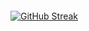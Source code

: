 
<p style="display: flex; justify-content: center;">
  
  [![GitHub Streak](https://github-readme-streak-stats-flame-seven.vercel.app?user=Tozzettini&theme=iceberg)](https://git.io/streak-stats)
  
</p>


